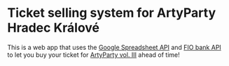 # Ticket selling system for ArtyParty Hradec Králové
This is a web app that uses the [Google Spreadsheet API](https://theoephraim.github.io/node-google-spreadsheet/) and [FIO bank API](https://www.fio.cz/docs/cz/API_Bankovnictvi.pdf) to let you buy your ticket for [ArtyParty vol. III](https://www.facebook.com/events/440506907408380?active_tab=about) ahead of time!
